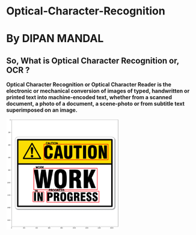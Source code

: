 # Optical-Character-Recognition
# By DIPAN MANDAL
## So, What is Optical Character Recognition or, OCR ?
<b> Optical Character Recognition or Optical Character Reader is the electronic or mechanical conversion of images of typed, handwritten or printed text into machine-encoded text, whether from a scanned document, a photo of a document, a scene-photo or from subtitle text superimposed on an image. </b>

<img src = "SS.png" width = "300">